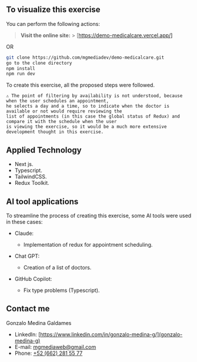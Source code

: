## To visualize this exercise

You can perform the following actions:

> **Visit the online site:** > [https://demo-medicalcare.vercel.app/]

OR

```bash
git clone https://github.com/mgmediadev/demo-medicalcare.git
go to the clone directory
npm install
npm run dev
```

To create this exercise, all the proposed steps were followed.

```
⚠ The point of filtering by availability is not understood, because when the user schedules an appointment,
he selects a day and a time, so to indicate when the doctor is available or not would require reviewing the
list of appointments (in this case the global status of Redux) and compare it with the schedule when the user
is viewing the exercise, so it would be a much more extensive development thought in this exercise.
```

## Applied Technology

- Next js.
- Typescript.
- TailwindCSS.
- Redux Toolkit.

## AI tool applications

To streamline the process of creating this exercise, some AI tools were used in these cases:

- Claude:

  - Implementation of redux for appointment scheduling.

- Chat GPT:

  - Creation of a list of doctors.

- GitHub Copilot:
  - Fix type problems (Typescript).

## Contact me

Gonzalo Medina Galdames

- LinkedIn: [https://www.linkedin.com/in/gonzalo-medina-g/](gonzalo-medina-g)
- E-mail: [mgmediaweb@gmail.com](mailto:mgmediaweb@gmail.com)
- Phone: [+52 (662) 281 55 77](tel:+526622815577)
